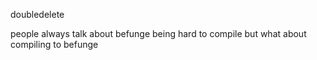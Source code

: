 doubledelete

people always talk about befunge being hard to compile but what about compiling to befunge
